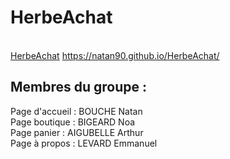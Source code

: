 # HerbeAchat

<br>[HerbeAchat](https://natan90.github.io/HerbeAchat/) https://natan90.github.io/HerbeAchat/ <br>

## Membres du groupe :

Page d'accueil : BOUCHE Natan<br>
Page boutique : BIGEARD Noa<br>
Page panier : AIGUBELLE Arthur<br>
Page à propos : LEVARD Emmanuel<br>
